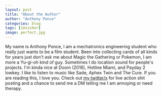 ```yaml
---
layout: post
title: "About the Author"
author: "Anthony Ponce"
categories: blog
tags: [imissher]
image: perfect.jpg
---
```


My name is Anthony Ponce, I am a mechatronics engineering student who really just wants to be a film student. Been into collecting cards of all kinds for years just don't ask me about Magic the Gathering or Pokemon, I am more a Yu-gi-oh kind of guy. Sometimes I do location sound for people's projects. I'm kinda nice at Doom (2016), Hotline Miami, and Payday 2 lowkey.  I like to listen to music like Sade, Aphex Twin and The Cure. If you are reading this, I love you. Check out [my twitter/x](twitter.com/gokusippinlean) for live action shit posting and a chance to send me a DM telling me I am annoying or need therapy.

